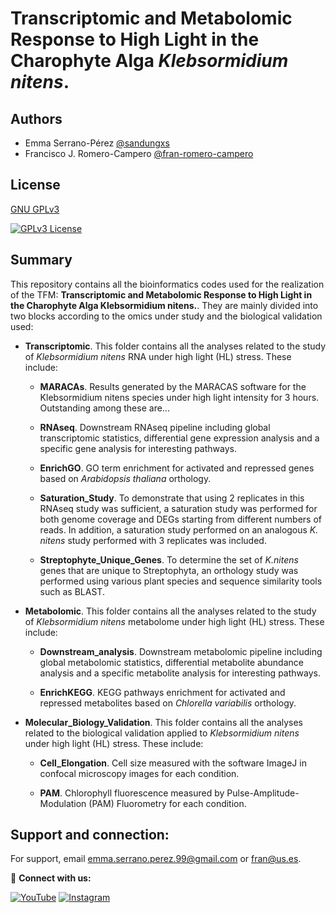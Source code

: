# Transcriptomic and Metabolomic Response to High Light in the Charophyte Alga *Klebsormidium nitens*.

## Authors

- Emma Serrano-Pérez [@sandungxs](https://github.com/sandungxs)
- Francisco J. Romero-Campero [@fran-romero-campero](https://github.com/fran-romero-campero)

## License

[GNU GPLv3](https://choosealicense.com/licenses/gpl-3.0/)

[![GPLv3 License](https://img.shields.io/badge/License-GPL%20v3-yellow.svg)](https://choosealicense.com/licenses/gpl-3.0/)


## Summary

This repository contains all the bioinformatics codes used for the realization of the TFM: **Transcriptomic and Metabolomic Response to High Light in the Charophyte Alga Klebsormidium nitens.**. They are mainly divided into two blocks according to the omics under study and the biological validation used:

- **Transcriptomic**. This folder contains all the analyses related to the study of *Klebsormidium nitens* RNA under high light (HL) stress. These include:

  - **MARACAs**. Results generated by the MARACAS software for the Klebsormidium nitens species under high light intensity for 3 hours. Outstanding among these are... 
  
  - **RNAseq**. Downstream RNAseq pipeline including global transcriptomic statistics, differential gene expression analysis and a specific gene analysis for interesting pathways.

  - **EnrichGO**. GO term enrichment for activated and repressed genes based on *Arabidopsis thaliana* orthology.

  - **Saturation_Study**. To demonstrate that using 2 replicates in this RNAseq study was sufficient, a saturation study was performed for both genome coverage and DEGs starting from different numbers of reads. In addition, a saturation study performed on an analogous *K. nitens* study performed with 3 replicates was included.

  - **Streptophyte_Unique_Genes**. To determine the set of *K.nitens* genes that are unique to Streptophyta, an orthology study was performed using various plant species and sequence similarity tools such as BLAST.





- **Metabolomic**. This folder contains all the analyses related to the study of *Klebsormidium nitens* metabolome under high light (HL) stress. These include:

  - **Downstream_analysis**. Downstream metabolomic pipeline including global metabolomic statistics, differential metabolite abundance analysis and a specific metabolite analysis for interesting pathways.
  
  - **EnrichKEGG**. KEGG pathways enrichment for activated and repressed metabolites based on *Chlorella variabilis* orthology.





- **Molecular_Biology_Validation**. This folder contains all the analyses related to the biological validation  applied to *Klebsormidium nitens* under high light (HL) stress. These include:

  - **Cell_Elongation**. Cell size measured with the software ImageJ in confocal microscopy images for each condition.
  
  - **PAM**. Chlorophyll fluorescence measured by Pulse-Amplitude-Modulation (PAM) Fluorometry for each condition.

## Support and connection:

For support, email emma.serrano.perez.99@gmail.com or fran@us.es.

🔵 **Connect with us:**

[![YouTube](https://img.shields.io/youtube/channel/subscribers/:UCRBDDVQHHisLcZtLPlYvmow)](https://www.youtube.com/channel/UCRBDDVQHHisLcZtLPlYvmow)
[![Instagram](https://img.shields.io/badge/Instagram-E4405F?style=for-the-badge&style=social&logo=instagram&logoColor=white)](https://www.instagram.com/greennetworks/?hl=es)

